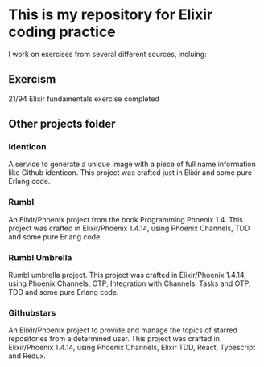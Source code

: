 # This is my repository for Elixir coding practice
I work on exercises from several different sources, incluing:

## Exercism
21/94 Elixir fundamentals exercise completed

## Other projects folder

### Identicon
A service to generate a unique image with a piece of full name information like Github identicon. This project was crafted just in Elixir and some pure Erlang code.

### Rumbl
An Elixir/Phoenix project from the book Programming Phoenix 1.4. This project was crafted in Elixir/Phoenix 1.4.14, using Phoenix Channels, TDD and some pure Erlang code.

### Rumbl Umbrella
Rumbl umbrella project. This project was crafted in Elixir/Phoenix 1.4.14, using Phoenix Channels, OTP, Integration with Channels, Tasks and OTP, TDD and some pure Erlang code.

### Githubstars
An Elixir/Phoenix project to provide and manage the topics of starred repositories from a determined user. This project was crafted in Elixir/Phoenix 1.4.14, using Phoenix Channels, Elixir TDD, React, Typescript and Redux.